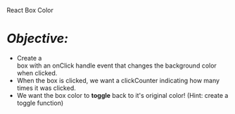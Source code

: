 React Box Color

# *Objective:*

- Create a <div> box with an onClick handle event that changes the background color when clicked. 
- When the box is clicked, we want a clickCounter indicating how many times it was clicked. 
- We want the box color to **toggle** back to it's original color! (Hint: create a toggle function)